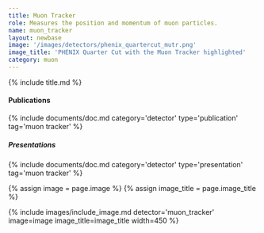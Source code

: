 ```yaml
---
title: Muon Tracker
role: Measures the position and momentum of muon particles.
name: muon_tracker
layout: newbase
image: '/images/detectors/phenix_quartercut_mutr.png'
image_title: 'PHENIX Quarter Cut with the Muon Tracker highlighted'
category: muon
---
```

{% include title.md %}
#### Publications
{% include documents/doc.md category='detector' type='publication' tag='muon tracker' %}

##### Presentations
{% include documents/doc.md category='detector' type='presentation' tag='muon tracker' %}

{% assign image = page.image %}
{% assign image_title = page.image_title %}

{% include images/include_image.md detector='muon_tracker' image=image image_title=image_title width=450 %}

